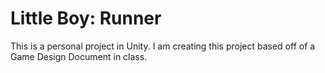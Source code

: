 # Little Boy: Runner
 This is a personal project in Unity. I am creating this project based off of  a Game Design Document in class.
